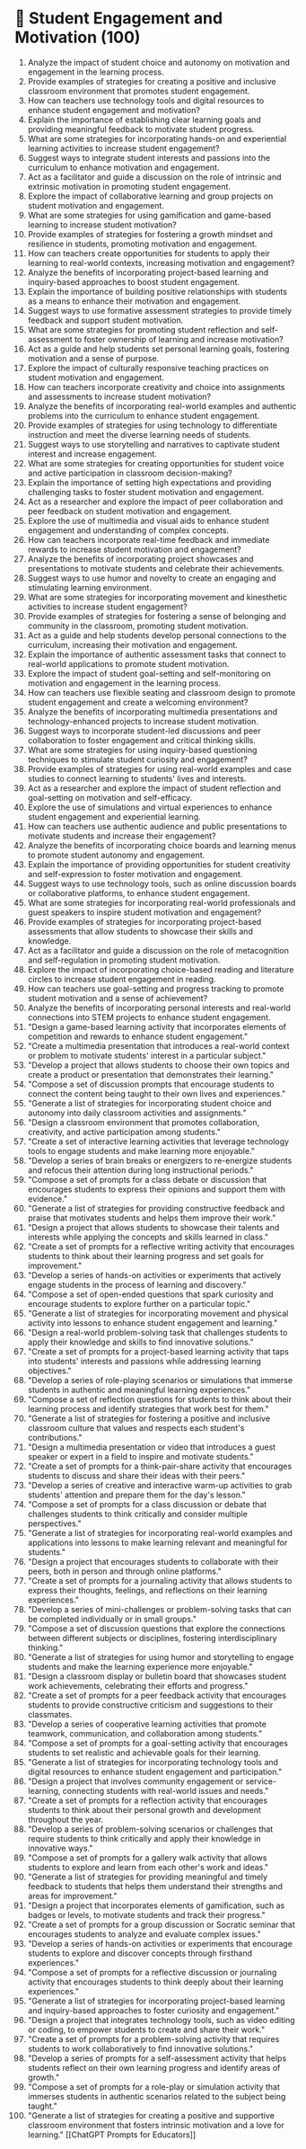 # 🚀 Student Engagement and Motivation (100)

1. Analyze the impact of student choice and autonomy on motivation and engagement in the learning process.
2. Provide examples of strategies for creating a positive and inclusive classroom environment that promotes student engagement.
3. How can teachers use technology tools and digital resources to enhance student engagement and motivation?
4. Explain the importance of establishing clear learning goals and providing meaningful feedback to motivate student progress.
5. What are some strategies for incorporating hands-on and experiential learning activities to increase student engagement?
6. Suggest ways to integrate student interests and passions into the curriculum to enhance motivation and engagement.
7. Act as a facilitator and guide a discussion on the role of intrinsic and extrinsic motivation in promoting student engagement.
8. Explore the impact of collaborative learning and group projects on student motivation and engagement.
9. What are some strategies for using gamification and game-based learning to increase student motivation?
10. Provide examples of strategies for fostering a growth mindset and resilience in students, promoting motivation and engagement.
11. How can teachers create opportunities for students to apply their learning to real-world contexts, increasing motivation and engagement?
12. Analyze the benefits of incorporating project-based learning and inquiry-based approaches to boost student engagement.
13. Explain the importance of building positive relationships with students as a means to enhance their motivation and engagement.
14. Suggest ways to use formative assessment strategies to provide timely feedback and support student motivation.
15. What are some strategies for promoting student reflection and self-assessment to foster ownership of learning and increase motivation?
16. Act as a guide and help students set personal learning goals, fostering motivation and a sense of purpose.
17. Explore the impact of culturally responsive teaching practices on student motivation and engagement.
18. How can teachers incorporate creativity and choice into assignments and assessments to increase student motivation?
19. Analyze the benefits of incorporating real-world examples and authentic problems into the curriculum to enhance student engagement.
20. Provide examples of strategies for using technology to differentiate instruction and meet the diverse learning needs of students.
21. Suggest ways to use storytelling and narratives to captivate student interest and increase engagement.
22. What are some strategies for creating opportunities for student voice and active participation in classroom decision-making?
23. Explain the importance of setting high expectations and providing challenging tasks to foster student motivation and engagement.
24. Act as a researcher and explore the impact of peer collaboration and peer feedback on student motivation and engagement.
25. Explore the use of multimedia and visual aids to enhance student engagement and understanding of complex concepts.
26. How can teachers incorporate real-time feedback and immediate rewards to increase student motivation and engagement?
27. Analyze the benefits of incorporating project showcases and presentations to motivate students and celebrate their achievements.
28. Suggest ways to use humor and novelty to create an engaging and stimulating learning environment.
29. What are some strategies for incorporating movement and kinesthetic activities to increase student engagement?
30. Provide examples of strategies for fostering a sense of belonging and community in the classroom, promoting student motivation.
31. Act as a guide and help students develop personal connections to the curriculum, increasing their motivation and engagement.
32. Explain the importance of authentic assessment tasks that connect to real-world applications to promote student motivation.
33. Explore the impact of student goal-setting and self-monitoring on motivation and engagement in the learning process.
34. How can teachers use flexible seating and classroom design to promote student engagement and create a welcoming environment?
35. Analyze the benefits of incorporating multimedia presentations and technology-enhanced projects to increase student motivation.
36. Suggest ways to incorporate student-led discussions and peer collaboration to foster engagement and critical thinking skills.
37. What are some strategies for using inquiry-based questioning techniques to stimulate student curiosity and engagement?
38. Provide examples of strategies for using real-world examples and case studies to connect learning to students' lives and interests.
39. Act as a researcher and explore the impact of student reflection and goal-setting on motivation and self-efficacy.
40. Explore the use of simulations and virtual experiences to enhance student engagement and experiential learning.
41. How can teachers use authentic audience and public presentations to motivate students and increase their engagement?
42. Analyze the benefits of incorporating choice boards and learning menus to promote student autonomy and engagement.
43. Explain the importance of providing opportunities for student creativity and self-expression to foster motivation and engagement.
44. Suggest ways to use technology tools, such as online discussion boards or collaborative platforms, to enhance student engagement.
45. What are some strategies for incorporating real-world professionals and guest speakers to inspire student motivation and engagement?
46. Provide examples of strategies for incorporating project-based assessments that allow students to showcase their skills and knowledge.
47. Act as a facilitator and guide a discussion on the role of metacognition and self-regulation in promoting student motivation.
48. Explore the impact of incorporating choice-based reading and literature circles to increase student engagement in reading.
49. How can teachers use goal-setting and progress tracking to promote student motivation and a sense of achievement?
50. Analyze the benefits of incorporating personal interests and real-world connections into STEM projects to enhance student engagement.
51. "Design a game-based learning activity that incorporates elements of competition and rewards to enhance student engagement."
52. "Create a multimedia presentation that introduces a real-world context or problem to motivate students' interest in a particular subject."
53. "Develop a project that allows students to choose their own topics and create a product or presentation that demonstrates their learning."
54. "Compose a set of discussion prompts that encourage students to connect the content being taught to their own lives and experiences."
55. "Generate a list of strategies for incorporating student choice and autonomy into daily classroom activities and assignments."
56. "Design a classroom environment that promotes collaboration, creativity, and active participation among students."
57. "Create a set of interactive learning activities that leverage technology tools to engage students and make learning more enjoyable."
58. "Develop a series of brain breaks or energizers to re-energize students and refocus their attention during long instructional periods."
59. "Compose a set of prompts for a class debate or discussion that encourages students to express their opinions and support them with evidence."
60. "Generate a list of strategies for providing constructive feedback and praise that motivates students and helps them improve their work."
61. "Design a project that allows students to showcase their talents and interests while applying the concepts and skills learned in class."
62. "Create a set of prompts for a reflective writing activity that encourages students to think about their learning progress and set goals for improvement."
63. "Develop a series of hands-on activities or experiments that actively engage students in the process of learning and discovery."
64. "Compose a set of open-ended questions that spark curiosity and encourage students to explore further on a particular topic."
65. "Generate a list of strategies for incorporating movement and physical activity into lessons to enhance student engagement and learning."
66. "Design a real-world problem-solving task that challenges students to apply their knowledge and skills to find innovative solutions."
67. "Create a set of prompts for a project-based learning activity that taps into students' interests and passions while addressing learning objectives."
68. "Develop a series of role-playing scenarios or simulations that immerse students in authentic and meaningful learning experiences."
69. "Compose a set of reflection questions for students to think about their learning process and identify strategies that work best for them."
70. "Generate a list of strategies for fostering a positive and inclusive classroom culture that values and respects each student's contributions."
71. "Design a multimedia presentation or video that introduces a guest speaker or expert in a field to inspire and motivate students."
72. "Create a set of prompts for a think-pair-share activity that encourages students to discuss and share their ideas with their peers."
73. "Develop a series of creative and interactive warm-up activities to grab students' attention and prepare them for the day's lesson."
74. "Compose a set of prompts for a class discussion or debate that challenges students to think critically and consider multiple perspectives."
75. "Generate a list of strategies for incorporating real-world examples and applications into lessons to make learning relevant and meaningful for students."
76. "Design a project that encourages students to collaborate with their peers, both in person and through online platforms."
77. "Create a set of prompts for a journaling activity that allows students to express their thoughts, feelings, and reflections on their learning experiences."
78. "Develop a series of mini-challenges or problem-solving tasks that can be completed individually or in small groups."
79. "Compose a set of discussion questions that explore the connections between different subjects or disciplines, fostering interdisciplinary thinking."
80. "Generate a list of strategies for using humor and storytelling to engage students and make the learning experience more enjoyable."
81. "Design a classroom display or bulletin board that showcases student work achievements, celebrating their efforts and progress."
82. "Create a set of prompts for a peer feedback activity that encourages students to provide constructive criticism and suggestions to their classmates.
83. "Develop a series of cooperative learning activities that promote teamwork, communication, and collaboration among students."
84. "Compose a set of prompts for a goal-setting activity that encourages students to set realistic and achievable goals for their learning.
85. "Generate a list of strategies for incorporating technology tools and digital resources to enhance student engagement and participation."
86. "Design a project that involves community engagement or service-learning, connecting students with real-world issues and needs."
87. "Create a set of prompts for a reflection activity that encourages students to think about their personal growth and development throughout the year.
88. "Develop a series of problem-solving scenarios or challenges that require students to think critically and apply their knowledge in innovative ways."
89. "Compose a set of prompts for a gallery walk activity that allows students to explore and learn from each other's work and ideas."
90. "Generate a list of strategies for providing meaningful and timely feedback to students that helps them understand their strengths and areas for improvement."
91. "Design a project that incorporates elements of gamification, such as badges or levels, to motivate students and track their progress."
92. "Create a set of prompts for a group discussion or Socratic seminar that encourages students to analyze and evaluate complex issues."
93. "Develop a series of hands-on activities or experiments that encourage students to explore and discover concepts through firsthand experiences."
94. "Compose a set of prompts for a reflective discussion or journaling activity that encourages students to think deeply about their learning experiences."
95. "Generate a list of strategies for incorporating project-based learning and inquiry-based approaches to foster curiosity and engagement."
96. "Design a project that integrates technology tools, such as video editing or coding, to empower students to create and share their work."
97. "Create a set of prompts for a problem-solving activity that requires students to work collaboratively to find innovative solutions."
98. "Develop a series of prompts for a self-assessment activity that helps students reflect on their own learning progress and identify areas of growth."
99. "Compose a set of prompts for a role-play or simulation activity that immerses students in authentic scenarios related to the subject being taught."
100. "Generate a list of strategies for creating a positive and supportive classroom environment that fosters intrinsic motivation and a love for learning."
[[ChatGPT Prompts for Educators]]